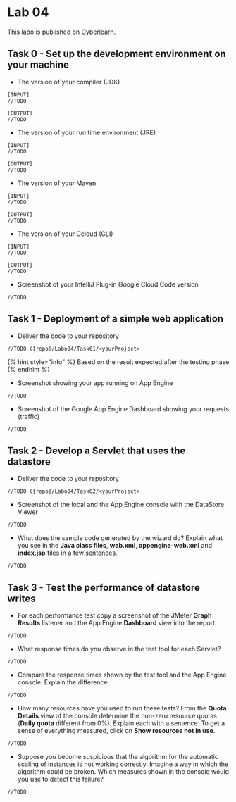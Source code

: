 # Lab 04

This labo is published [on Cyberlearn](https://cyberlearn.hes-so.ch/mod/assign/view.php?id=1968582).

## Task 0 - Set up the development environment on your machine

* The version of your compiler (JDK)

```
[INPUT]
//TODO

[OUTPUT]
//TODO
```

* The version of your run time environment (JRE)

```
[INPUT]
//TODO

[OUTPUT]
//TODO
```

* The version of your Maven

```
[INPUT]
//TODO

[OUTPUT]
//TODO
```

* The version of your Gcloud (CLI)

```
[INPUT]
//TODO

[OUTPUT]
//TODO
```

* Screenshot of your IntelliJ Plug-in Google Cloud Code version

```
//TODO
```

## Task 1 - Deployment of a simple web application

* Deliver the code to your repository

```
//TODO ([repo]/Labo04/Task01/<yourProject>
```

{% hint style="info" %}
Based on the result expected after the testing phase
{% endhint %}

* Screenshot showing your app running on App Engine

```
//TODO
```

* Screenshot of the Google App Engine Dashboard showing your requests (traffic)

```
//TODO
```

## Task 2 - Develop a Servlet that uses the datastore

* Deliver the code to your repository

```
//TODO ([repo]/Labo04/Task02/<yourProject>
```

* Screenshot of the local and the App Engine console with the DataStore Viewer

```
//TODO
```

* What does the sample code generated by the wizard do? Explain what you see in the **Java class files**, **web.xml**, **appengine-web.xml** and **index.jsp** files in a few sentences.

```
//TODO
```

## Task 3 - Test the performance of datastore writes

* For each performance test copy a screenshot of the JMeter **Graph Results** listener and the App Engine **Dashboard** view into the report.

```
//TODO
```

* What response times do you observe in the test tool for each Servlet?

```
//TODO
```

* Compare the response times shown by the test tool and the App Engine console. Explain the difference

```
//TODO
```

* How many resources have you used to run these tests? From the **Quota Details** view of the console determine the non-zero resource quotas (**Daily quota** different from 0%). Explain each with a sentence. To get a sense of everything measured, click on **Show resources not in use**.

```
//TODO
```

* Suppose you become suspicious that the algorithm for the automatic scaling of instances is not working correctly. Imagine a way in which the algorithm could be broken. Which measures shown in the console would you use to detect this failure?

```
//TODO
```

